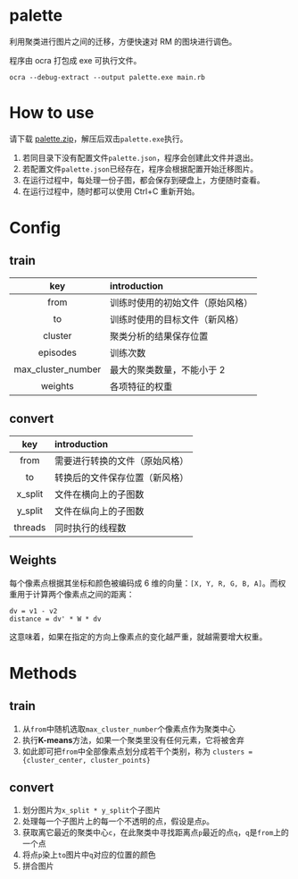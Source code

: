 # palette
利用聚类进行图片之间的迁移，方便快速对 RM 的图块进行调色。

程序由 ocra 打包成 exe 可执行文件。
```
ocra --debug-extract --output palette.exe main.rb
```

# How to use
请下载 [palette.zip](https://github.com/gxm11/palette/releases/download/release/palette.zip)，解压后双击`palette.exe`执行。
1. 若同目录下没有配置文件`palette.json`，程序会创建此文件并退出。
2. 若配置文件`palette.json`已经存在，程序会根据配置开始迁移图片。
3. 在运行过程中，每处理一份子图，都会保存到硬盘上，方便随时查看。
4. 在运行过程中，随时都可以使用 Ctrl+C 重新开始。

# Config
## train
key | introduction 
:--:|:-------------
from|训练时使用的初始文件（原始风格）
to|训练时使用的目标文件（新风格）
cluster|聚类分析的结果保存位置
episodes|训练次数
max_cluster_number|最大的聚类数量，不能小于 2
weights|各项特征的权重

## convert
key | introduction
:--:|:-------------
from|需要进行转换的文件（原始风格）
to|转换后的文件保存位置（新风格）
x_split|文件在横向上的子图数
y_split|文件在纵向上的子图数
threads|同时执行的线程数

## Weights
每个像素点根据其坐标和颜色被编码成 6 维的向量：`[X, Y, R, G, B, A]`。而权重用于计算两个像素点之间的距离：
```
dv = v1 - v2
distance = dv' * W * dv
```
这意味着，如果在指定的方向上像素点的变化越严重，就越需要增大权重。

# Methods
## train
1. 从`from`中随机选取`max_cluster_number`个像素点作为聚类中心
2. 执行**K-means**方法，如果一个聚类里没有任何元素，它将被舍弃
3. 如此即可把`from`中全部像素点划分成若干个类别，称为 `clusters = {cluster_center, cluster_points}`

## convert
1. 划分图片为`x_split * y_split`个子图片
2. 处理每一个子图片上的每一个不透明的点，假设是点`p`。
3. 获取离它最近的聚类中心`c`，在此聚类中寻找距离点`p`最近的点`q`，`q`是`from`上的一个点
4. 将点`p`染上`to`图片中`q`对应的位置的颜色
5. 拼合图片
